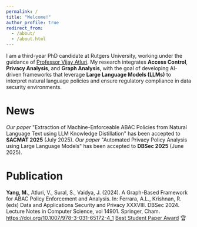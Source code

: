 ```yaml
---
permalink: /
title: "Welcome!"
author_profile: true
redirect_from: 
  - /about/
  - /about.html
---
```


I am a third-year PhD candidate at Rutgers University, working under the guidance of [Professor Vijay Atluri](https://sites.rutgers.edu/vijay-atluri/). My research integrates **Access Control**, **Privacy Analysis**, and **Graph Analysis**, with the goal of developing AI-driven frameworks that leverage **Large Language Models (LLMs)** to interpret natural language policies and ensure regulatory compliance in data security environments. 

News
======
*Our paper* "Extraction of Machine-Enforceable ABAC Policies from Natural Language Text using LLM Knowledge Distillation" has been accepted to **SACMAT 2025** (July 2025).
*Our paper* "Automated Privacy Policy Analysis using Large Language Models" has been accepted to **DBSec 2025** (June 2025).

Publication
=======
**Yang, M.**, Atluri, V., Sural, S., Vaidya, J. (2024). A Graph-Based Framework for ABAC Policy Enforcement and Analysis. In: Ferrara, A.L., Krishnan, R. (eds) Data and Applications Security and Privacy XXXVIII. DBSec 2024. Lecture Notes in Computer Science, vol 14901. Springer, Cham. https://doi.org/10.1007/978-3-031-65172-4_1 [Best Student Paper Award](https://dbsec2024.github.io/best.html) 🏆





